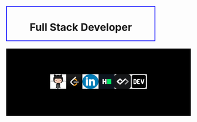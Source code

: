 <div style="display:flex;flex-direction:column; justify-content:center; align-items:center; width:80%; border:2px solid blue; " width='80%' left='10%'>
<!--   <span>
   <p><img src='https://github.com/Shwetha-75/Shwetha-75/blob/main/github.gif?raw=true' height='40px' width='50px'>
    <img src='https://github.com/Shwetha-75/Shwetha-75/blob/main/coding.gif?raw=true' width='50px'>
    </p>
  </span> -->

  <h1> Full Stack Developer </h1>

</div>
<footer style="background-color: black; padding: 70px;margin-top:20px" marginTop='30px'>
  <div style="display: flex; justify-content: space-between; padding: 0 50px; color: white; font-size: 18px;">
    <a href="https://github.com/Shwetha-75" style="text-decoration: none; color: white;"><img src='https://github.com/Shwetha-75/Shwetha-75/blob/main/github.gif?raw=true' height='40px' width='50px'></a>
    <a href="https://leetcode.com/u/SHWETHA_K/" style="text-decoration: none; color: white;"><img src='https://github.com/Shwetha-75/Shwetha-75/blob/main/images.jpg?raw=true' height='40px' width='50px'></a>
    <a href="https://www.linkedin.com/in/shwetha-k-/" style="text-decoration: none; color: white;"><img src='https://github.com/Shwetha-75/Shwetha-75/blob/main/317750_linkedin_icon.png?raw=true' width='50px' height='40px'></a>
    <a href="https://www.hackerrank.com/profile/shwetha_675" style="text-decoration: none; color: white;"><img src='https://github.com/Shwetha-75/Shwetha-75/blob/main/HackerRank_Icon-1000px.png?raw=true' width='50px' height='40px'></a>
    <a href="https://app.daily.dev/shwethak" style="text-decoration: none; color: white;"><img src='https://github.com/Shwetha-75/Shwetha-75/blob/main/unnamed.png?raw=true' height='40px' width='50px'></a>
    <a href="https://dev.to/shwetha75" style="text-decoration: none; color: white;"><img src='https://github.com/Shwetha-75/Shwetha-75/blob/main/4519024_dev_icon.png?raw=true'  height='40px' width='50px'></a>
  </div>
</footer>

